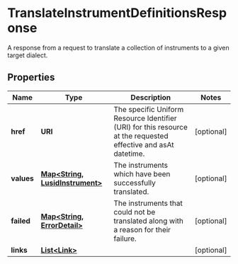

# TranslateInstrumentDefinitionsResponse

A response from a request to translate a collection of instruments to a given target dialect.

## Properties

Name | Type | Description | Notes
------------ | ------------- | ------------- | -------------
**href** | **URI** | The specific Uniform Resource Identifier (URI) for this resource at the requested effective and asAt datetime. |  [optional]
**values** | [**Map&lt;String, LusidInstrument&gt;**](LusidInstrument.md) | The instruments which have been successfully translated. |  [optional]
**failed** | [**Map&lt;String, ErrorDetail&gt;**](ErrorDetail.md) | The instruments that could not be translated along with a reason for their failure. |  [optional]
**links** | [**List&lt;Link&gt;**](Link.md) |  |  [optional]



